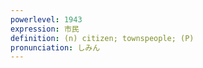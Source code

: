 ```yaml
---
powerlevel: 1943
expression: 市民
definition: (n) citizen; townspeople; (P)
pronunciation: しみん
---
```


